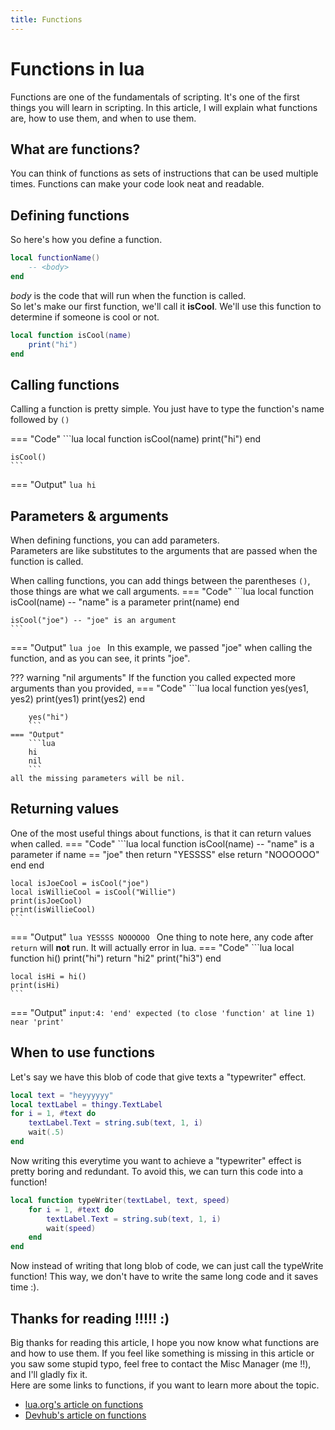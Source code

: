 ```yaml
---
title: Functions
---
```


# Functions in lua
Functions are one of the fundamentals of scripting. It's one of the first things you will learn in scripting. In this article, I will explain what functions are, how to use them, and when to use them.

## What are functions?
You can think of functions as sets of instructions that can be used multiple times. Functions can make your code look neat and readable.

## Defining functions
So here's how you define a function.
```lua
local functionName()
	-- <body>
end
```
*body* is the code that will run when the function is called.  
So let's make our first function, we'll call it **isCool**.
We'll use this function to determine if someone is cool or not.
```lua
local function isCool(name)
	print("hi")
end
```

## Calling functions
Calling a function is pretty simple. You just have to type the function's name followed by ``()``

=== "Code"
	```lua
	local function isCool(name)
		print("hi")
	end

	isCool()
	```
=== "Output"
	```lua
	hi
	```

## Parameters & arguments
When defining functions, you can add parameters.  
Parameters are like substitutes to the arguments that are passed when the function is called.  

When calling functions, you can add things between the parentheses ``()``, those things are what we call arguments.
=== "Code"
	```lua
	local function isCool(name) -- "name" is a parameter
		print(name)
	end

	isCool("joe") -- "joe" is an argument
	```
=== "Output"
	```lua
	joe
	```
In this example, we passed "joe" when calling the function, and as you can see, it prints "joe".

??? warning "nil arguments"
	If the function you called expected more arguments than you provided,
	=== "Code"
		```lua
		local function yes(yes1, yes2)
		print(yes1)
		print(yes2)
		end

		yes("hi")
		```
	=== "Output"
		```lua
		hi
		nil
		```
	all the missing parameters will be nil.

## Returning values
One of the most useful things about functions, is that it can return values when called.
=== "Code"
	```lua
	local function isCool(name) -- "name" is a parameter
		if name == "joe" then
			return "YESSSS"
		else
			return "NOOOOOO"
		end
	end

	local isJoeCool = isCool("joe")
	local isWillieCool = isCool("Willie")
	print(isJoeCool)
	print(isWillieCool)
	```
=== "Output"
	```lua
	YESSSS
	NOOOOOO
	```
One thing to note here, any code after ``return`` will **not** run. It will actually error in lua.
=== "Code"
	```lua
	local function hi()
	print("hi")
	return "hi2"
	print("hi3")
	end

	local isHi = hi()
	print(isHi)
	```
=== "Output"
	```
	input:4: 'end' expected (to close 'function' at line 1) near 'print'
	```

## When to use functions
Let's say we have this blob of code that give texts a "typewriter" effect.
```lua
local text = "heyyyyyy"
local textLabel = thingy.TextLabel
for i = 1, #text do
	textLabel.Text = string.sub(text, 1, i)
	wait(.5)
end
```
Now writing this everytime you want to achieve a "typewriter" effect is pretty boring and redundant. To avoid this, we can turn this code into a function!
```lua
local function typeWriter(textLabel, text, speed)
	for i = 1, #text do
		textLabel.Text = string.sub(text, 1, i)
		wait(speed)
	end
end
```
Now instead of writing that long blob of code, we can just call the typeWrite function! This way, we don't have to write the same long code and it saves time :).

## Thanks for reading !!!!! :)
Big thanks for reading this article, I hope you now know what functions are and how to use them. If you feel like something is missing in this article or you saw some stupid typo, feel free to contact the Misc Manager (me !!), and I'll gladly fix it.  
Here are some links to functions, if you want to learn more about the topic.

* [lua.org's article on functions](https://www.lua.org/pil/5.html)
* [Devhub's article on functions](https://developer.roblox.com/en-us/articles/Function)
